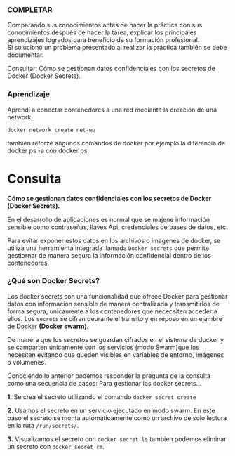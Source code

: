 ### COMPLETAR  
Comparando sus conocimientos antes de hacer la práctica con sus conocimientos después de hacer la tarea, explicar los principales aprendizajes logrados para beneficio de su formación profesional.  
Si solucionó un problema presentado al realizar la práctica también se debe documentar.

Consultar: Cómo se gestionan datos confidenciales con los secretos de Docker (Docker Secrets).

### Aprendizaje 
Aprendí a conectar contenedores a una red mediante la creación de una network. 
```
docker network create net-wp
```
también reforzé añgunos comandos de docker por ejemplo la diferencia de docker ps -a con docker ps 

# Consulta 
**Cómo se gestionan datos confidenciales con los secretos de Docker (Docker Secrets).** 

En el desarrollo de aplicaciones es normal que se majene información sensible como contraseñas, llaves Api, credenciales de bases de datos, etc.

Para evitar exponer estos datos en los archivos o imagenes de docker, se utiliza una herramienta integrada llamada `Docker secrets` que permite gestiornar de manera segura la información confidencial dentro de los contenedores.

### ¿Qué son Docker Secrets?
Los docker secrets son una funcionalidad que ofrece Docker para gestionar datos con información sensible de manera centralizada y transmitirlos de forma segura, unicamente a los contenedores que nececsiten acceder a ellos. 
Los `secrets` se cifran deurante el transito y en reposo en un ejambre de Docker **(Docker swarm)**. 

De manera que los secretos se guardan cifrados en el sistema de docker y se comparten únicamente con los servicios (modo Swarm)que los necesiten evitando que queden visibles en variables de entorno, imágenes o volúmenes. 

Conociendo lo anterior podemos responder la pregunta de la consulta como una secuencia de pasos: 
Para gestionar los docker secrets... 

**1.** Se crea el secreto utilizando el comando `docker secret create`

**2.** Usamos el secreto en un servicio ejecutado en modo swarm. 
En este paso el secreto se monta automáticamente como un archivo de solo lectura en la ruta `/run/secrets/`. 

**3.** Visualizamos el secreto con `docker secret ls` tambien podemos eliminar un secreto con `docker secret rm`. 

